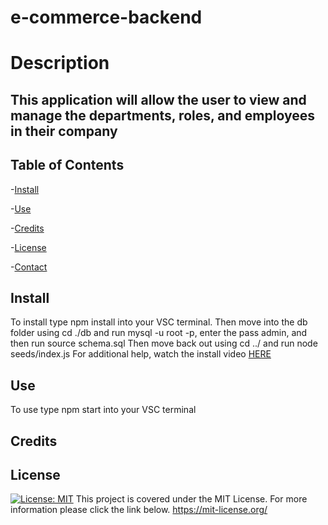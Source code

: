 # e-commerce-backend
# Description
This application will allow the user to view and manage the departments, roles, and employees in their company 
-----------------------------
## Table of Contents

-[Install](#install)

-[Use](#use)

-[Credits](#credits)

-[License](#license)

-[Contact](#contact)
## Install
To install type npm install into your VSC terminal.
Then move into the db folder using cd ./db and run mysql -u root -p, enter the pass admin, and then run source schema.sql 
Then move back out using cd ../ and run node seeds/index.js
For additional help, watch the install video [HERE](https://watch.screencastify.com/v/z6T4OzxTqFTyhOKJJE41)
## Use
To use type npm start into your VSC terminal
## Credits

## License
[![License: MIT](https://img.shields.io/badge/License-MIT-yellow.svg)](https://opensource.org/licenses/MIT) This project is covered under the MIT License. For more information please click the link below.
https://mit-license.org/